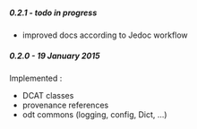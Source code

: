 
##### 0.2.1  -  todo in progress

 - improved docs according to Jedoc workflow


##### 0.2.0  -  19 January 2015

Implemented :
- DCAT classes
- provenance references
- odt commons (logging, config, Dict, ...)
